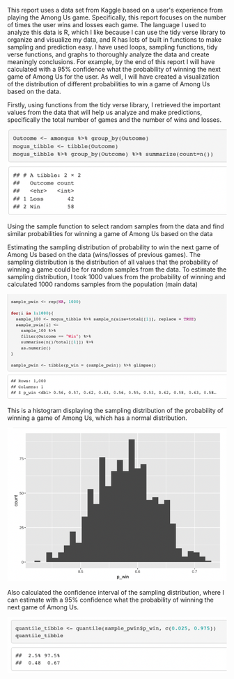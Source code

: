 This report uses a data set from Kaggle based on a user's experience from playing the Among Us game. Specifically, this report focuses on the number of times the user wins and losses each game. The language I used to analyze this data is R, which I like because I can use the tidy verse library to organize and visualize my data, and R has lots of built in functions to make sampling and prediction easy. I have used loops, sampling functions, tidy verse functions, and graphs to thoroughly analyze the data and create meaningly conclusions. For example, by the end of this report I will have calculated with a 95% confidence what the probability of winning the next game of Among Us for the user. As well, I will have created a visualization of the distribution of different probabilities to win a game of Among Us based on the data. 



Firstly, using functions from the tidy verse library, I retrieved the important values from the data that will help us analyze and make predictions, specifically the total number of games and the number of wins and losses.

![table showing 42 games lost, 58 games won](./images/1.png)

Using the sample function to select random samples from the data and find similar probabilities for winning a game of Among Us based on the data

Estimating the sampling distribution of probability to win the next game of Among Us based on the data (wins/losses of previous games). The sampling distribution is the distribution of all values that the probability of winning a game could be for random samples from the data. To estimate the sampling distribution, I took 1000 values from the probability of winning and calculated 1000 randoms samples from the population (main data)

![Loop calculating sampling distribution](./images/2.png)

This is a histogram displaying the sampling distribution of the probability of winning a game of Among Us, which has a normal distribution. 

![Histogram](./images/3.png)

Also calculated the confidence interval of the sampling distribution, where I can estimate with a 95% confidence what the probability of winning the next game of Among Us.

![95% Confidence interval](./images/4.png)
